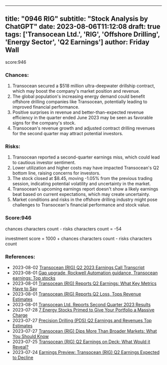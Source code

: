 
---
title: "0946 RIG"
subtitle: "Stock Analysis by ChatGPT"
date: 2023-08-06T11:12:08
draft: true
tags: ['Transocean Ltd.', 'RIG', 'Offshore Drilling', 'Energy Sector', 'Q2 Earnings']
author: Friday Wall
---

score:946
### Chances:
1. Transocean secured a $518 million ultra-deepwater drillship contract, which may boost the company's market position and revenue.
2. The global population's increasing energy demand could benefit offshore drilling companies like Transocean, potentially leading to improved financial performance.
3. Positive surprises in revenue and better-than-expected revenue efficiency in the quarter ended June 2023 may be seen as favorable signs for the company's stock.
4. Transocean's revenue growth and adjusted contract drilling revenues for the second quarter may attract potential investors.
### Risks:
1. Transocean reported a second-quarter earnings miss, which could lead to cautious investor sentiment.
2. Lower utilization and higher costs may have impacted Transocean's Q2 bottom line, raising concerns for investors.
3. The stock closed at $8.45, moving -1.05% from the previous trading session, indicating potential volatility and uncertainty in the market.
4. Transocean's upcoming earnings report doesn't show a likely earnings beat based on current expectations, which may create uncertainty.
5. Market conditions and risks in the offshore drilling industry might pose challenges to Transocean's financial performance and stock value.
### Score:946
chances characters count - risks characters count = -54

investment score = 1000 + chances characters count - risks characters count
### References:
- 2023-08-02 [Transocean (RIG) Q2 2023 Earnings Call Transcript](https://finance.yahoo.com/m/b9b8ea07-2182-33c1-901e-7de1e3cf3345/transocean-%28rig%29-q2-2023.html?.tsrc=rss)
- 2023-08-01 [Gap upgrade, Rockwell Automation guidance, Transocean earnings: Top stocks](https://finance.yahoo.com/video/gap-upgrade-rockwell-automation-guidance-143254135.html?.tsrc=rss)
- 2023-08-01 [Transocean (RIG) Reports Q2 Earnings: What Key Metrics Have to Say](https://finance.yahoo.com/news/transocean-rig-reports-q2-earnings-003014963.html?.tsrc=rss)
- 2023-08-01 [Transocean (RIG) Reports Q2 Loss, Tops Revenue Estimates](https://finance.yahoo.com/news/transocean-rig-reports-q2-loss-222509265.html?.tsrc=rss)
- 2023-08-01 [Transocean Ltd. Reports Second Quarter 2023 Results](https://finance.yahoo.com/news/transocean-ltd-reports-second-quarter-204800944.html?.tsrc=rss)
- 2023-07-28 [7 Energy Stocks Primed to Give Your Portfolio a Massive Charge](https://finance.yahoo.com/news/7-energy-stocks-primed-portfolio-110001137.html?.tsrc=rss)
- 2023-07-27 [Precision Drilling (PDS) Q2 Earnings and Revenues Top Estimates](https://finance.yahoo.com/news/precision-drilling-pds-q2-earnings-112507691.html?.tsrc=rss)
- 2023-07-27 [Transocean (RIG) Dips More Than Broader Markets: What You Should Know](https://finance.yahoo.com/news/transocean-rig-dips-more-broader-220021058.html?.tsrc=rss)
- 2023-07-25 [Transocean (RIG) Q2 Earnings on Deck: What Would it Reveal?](https://finance.yahoo.com/news/transocean-rig-q2-earnings-deck-120100940.html?.tsrc=rss)
- 2023-07-24 [Earnings Preview: Transocean (RIG) Q2 Earnings Expected to Decline](https://finance.yahoo.com/news/earnings-preview-transocean-rig-q2-140032097.html?.tsrc=rss)


                